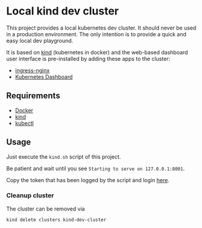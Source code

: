 # Local kind dev cluster

This project provides a local kubernetes dev cluster.
It should never be used in a production environment.
The only intention is to provide a quick and easy local dev playground.

It is based on [kind](https://kind.sigs.k8s.io/) (kubernetes in docker) and the web-based dashboard user interface is pre-installed by adding these apps to the cluster:

* [ingress-nginx](https://github.com/kubernetes/ingress-nginx)
* [Kubernetes Dashboard](https://kubernetes.io/docs/tasks/access-application-cluster/web-ui-dashboard/)

## Requirements

* [Docker](https://docs.docker.com/engine/install/)
* [kind](https://kind.sigs.k8s.io/)
* [kubectl](https://kubernetes.io/docs/tasks/tools/)

## Usage

Just execute the `kind.sh` script of this project.

Be patient and wait until you see `Starting to serve on 127.0.0.1:8001`.

Copy the token that has been logged by the script and login [here](http://localhost:8001/api/v1/namespaces/kubernetes-dashboard/services/https:kubernetes-dashboard:/proxy/).

### Cleanup cluster

The cluster can be removed via 

```shell
kind delete clusters kind-dev-cluster
```
